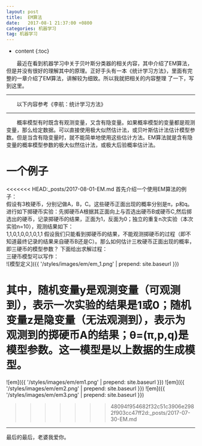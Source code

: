 ```yaml
---
layout: post
title:  EM算法
date:   2017-08-1 21:37:00 +0800
categories: 机器学习
tag: 机器学习
---
```


* content
{:toc}


&emsp;&emsp;最近在看到机器学习中关于贝叶斯分类器的相关内容，其中介绍了EM算法，但是并没有很好的理解其中的原理。正好手头有一本《统计学习方法》，里面有完整的一章介绍了EM算法，讲解较为细致。所以我就把相关的内容整理 了一下，写到这里。
<hr>
&emsp;&emsp;以下内容参考《李航：统计学习方法》
<hr>
&emsp;&emsp;概率模型有时既含有观测变量，又含有隐变量。如果概率模型的变量都是观测变量，那么给定数据。可以直接使用极大似然估计法，或贝叶斯估计法估计模型参数。但是当含有隐变量时，就不能简单地使用这些估计方法。EM算法就是含有隐变量的概率模型参数的极大似然估计法，或极大后验概率估计法。<br>

一个例子
====================================

<<<<<<< HEAD:_posts/2017-08-01-EM.md
首先介绍一个使用EM算法的例子：<br>
假设有3枚硬币，分别记做A，B，C。这些硬币正面出现的概率分别是π，p和q。进行如下掷硬币实验：先掷硬币A根据其正面向上与否选出硬币B或硬币C,然后掷选出的硬币，记录掷硬币的结果，正面为1，反面为0；独立的重复n次实验（本次实验n=10），观测结果如下：<br>
1,1,0,1,0,0,1,0,1,1
假设我们只能看到掷硬币的结果，不能观测掷硬币的过程（即不知道最终记录的结果来自硬币B还是C）。那么如何估计三枚硬币正面出现的概率，即三硬币的模型参数？
下面给出求解过程：<br>
三硬币模型可以写作：<br>
![模型定义]({{ '/styles/images/em/em_1.png' | prepend: site.baseurl }})

其中，随机变量y是观测变量（可观测到），表示一次实验的结果是1或0；随机变量z是隐变量（无法观测到），表示为观测到的掷硬币A的结果；θ=(π,p,q)是模型参数。这一模型是以上数据的生成模型。<br>
=======
![em]({{ '/styles/images/em/em1.png' | prepend: site.baseurl }})
![em]({{ '/styles/images/em/em2.png' | prepend: site.baseurl }})
![em]({{ '/styles/images/em/em3.png' | prepend: site.baseurl }})

>>>>>>> 48094f954682f32c51c3906e2982f903cc47ff2d:_posts/2017-07-30-EM.md

<hr>
​最后的最后，老婆我爱你。








